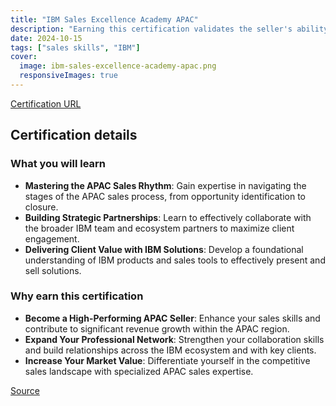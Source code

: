 ```yaml
---
title: "IBM Sales Excellence Academy APAC"
description: "Earning this certification validates the seller's ability to effectively leverage the IBM team, navigate the APAC sales process, and deliver client value through foundational product knowledge and sales tool proficiency."
date: 2024-10-15
tags: ["sales skills", "IBM"]
cover:
  image: ibm-sales-excellence-academy-apac.png
  responsiveImages: true
---
```


[Certification URL](https://www.credly.com/badges/1e38ff69-ffa0-48b6-a50e-d72a54bfff4e/public_url)

## Certification details

### What you will learn

- **Mastering the APAC Sales Rhythm**:  Gain expertise in navigating the stages of the APAC sales process, from opportunity identification to closure.
- **Building Strategic Partnerships**: Learn to effectively collaborate with the broader IBM team and ecosystem partners to maximize client engagement.
- **Delivering Client Value with IBM Solutions**: Develop a foundational understanding of IBM products and sales tools to effectively present and sell solutions.

### Why earn this certification

- **Become a High-Performing APAC Seller**: Enhance your sales skills and contribute to significant revenue growth within the APAC region.
- **Expand Your Professional Network**:  Strengthen your collaboration skills and build relationships across the IBM ecosystem and with key clients.
- **Increase Your Market Value**: Differentiate yourself in the competitive sales landscape with specialized APAC sales expertise.

[Source](https://www.credly.com/badges/1e38ff69-ffa0-48b6-a50e-d72a54bfff4e/public_url)
